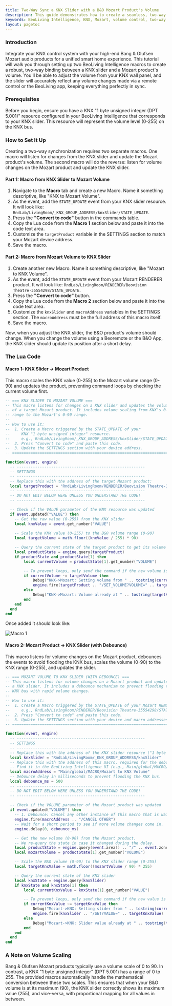 ```yaml
---
title: Two-Way Sync a KNX Slider with a B&O Mozart Product's Volume
description: This guide demonstrates how to create a seamless, two-way synchronization between a KNX slider and the volume of a Bang & Olufsen Mozart product using BeoLiving Intelligence. Control your audio volume from your KNX panel, and see the panel update instantly when the volume is changed from another source, like a remote control.
keywords: BeoLiving Intelligence, KNX, Mozart, volume control, two-way sync, automation, Lua macro, RENDERER, 1 byte unsigned integer, debounce
layout: pagetoc
---
```


### Introduction

Integrate your KNX control system with your high-end Bang & Olufsen Mozart audio products for a unified smart home experience. This tutorial will walk you through setting up two BeoLiving Intelligence macros to create a robust, two-way binding between a KNX slider and a Mozart product's volume. You'll be able to adjust the volume from your KNX wall panel, and the slider will accurately reflect any volume changes made via a remote control or the BeoLiving app, keeping everything perfectly in sync.

### Prerequisites

Before you begin, ensure you have a KNX "1 byte unsigned integer (DPT 5.001)" resource configured in your BeoLiving Intelligence that corresponds to your KNX slider. This resource will represent the volume level (0-255) on the KNX bus.

### How to Set It Up

Creating a two-way synchronization requires two separate macros. One macro will listen for changes from the KNX slider and update the Mozart product's volume. The second macro will do the reverse: listen for volume changes on the Mozart product and update the KNX slider.

#### Part 1: Macro from KNX Slider to Mozart Volume

1.  Navigate to the **Macro** tab and create a new Macro. Name it something descriptive, like "KNX to Mozart Volume".
2.  As the event, add the `STATE_UPDATE` event from your KNX slider resource. It will look like: `RndLab/LivingRoom/_KNX_GROUP_ADDRESS/knxSlider/STATE_UPDATE`.
3.  Press the **"Convert to code"** button in the commands table.
4.  Copy the Lua code from the **Macro 1** section below and paste it into the code text area.
5.  Customize the `targetProduct` variable in the SETTINGS section to match your Mozart device address.
6.  Save the macro.

#### Part 2: Macro from Mozart Volume to KNX Slider

1.  Create another new Macro. Name it something descriptive, like "Mozart to KNX Volume".
2.  As the event, add the `STATE_UPDATE` event from your Mozart RENDERER product. It will look like: `RndLab/LivingRoom/RENDERER/Beovision Theatre-35554298/STATE_UPDATE`.
3.  Press the **"Convert to code"** button.
4.  Copy the Lua code from the **Macro 2** section below and paste it into the code text area.
5.  Customize the `knxSlider` and `macroAddress` variables in the SETTINGS section. The `macroAddress` must be the full address of this macro itself.
6.  Save the macro.

Now, when you adjust the KNX slider, the B&O product's volume should change. When you change the volume using a Beoremote or the B&O App, the KNX slider should update its position after a short delay.

### The Lua Code

#### Macro 1: KNX Slider → Mozart Product

This macro scales the KNX value (0-255) to the Mozart volume range (0-90) and updates the product, preventing command loops by checking the current volume first.

```lua
-- === KNX SLIDER TO MOZART VOLUME ===
-- This macro listens for changes on a KNX slider and updates the volume
-- of a target Mozart product. It includes volume scaling from KNX's 0-255
-- range to the Mozart's 0-90 range.
--
-- How to use it:
--  1. Create a Macro triggered by the STATE_UPDATE of your
--     KNX "1 byte unsigned integer" resource.
--     e.g., RndLab/LivingRoom/_KNX_GROUP_ADDRESS/knxSlider/STATE_UPDATE
--  2. Press "Convert to code" and paste this code.
--  3. Update the SETTINGS section with your device address.
-- =======================================================================

function(event, engine)
  -- --------------------------------------------------------
  -- SETTINGS
  -- --------------------------------------------------------
  -- Replace this with the address of the target Mozart product:
  local targetProduct = "RndLab/LivingRoom/RENDERER/Beovision Theatre-35554298"
  -- --------------------------------------------------------
  -- DO NOT EDIT BELOW HERE UNLESS YOU UNDERSTAND THE CODE!
  -- --------------------------------------------------------

  -- Check if the VALUE parameter of the KNX resource was updated
  if event.updated("VALUE") then
    -- Get the raw value (0-255) from the KNX slider
    local knxValue = event.get_number("VALUE")
    
    -- Scale the KNX value (0-255) to the B&O volume range (0-90)
    local targetVolume = math.floor((knxValue / 255) * 90)

    -- Query the current state of the target product to get its volume
    local productState = engine.query(targetProduct)
    if productState and productState[1] then
        local currentVolume = productState[1].get_number("VOLUME")

        -- To prevent loops, only send the command if the new volume is different
        if currentVolume ~= targetVolume then
            Debug("KNX->Mozart: Setting volume from " .. tostring(currentVolume) .. " to " .. tostring(targetVolume))
            engine.fire(targetProduct .. "/SET_VOLUME?VOLUME=" .. targetVolume)
        else
            Debug("KNX->Mozart: Volume already at " .. tostring(targetVolume) .. ". Ignoring.")
        end
    end
  end
end
```


Once added it should look like:

![Macro 1](howto-bind-knx-slide-to-Mozart-Volume-macro1.png)



#### Macro 2: Mozart Product → KNX Slider (with Debounce)

This macro listens for volume changes on the Mozart product, debounces the events to avoid flooding the KNX bus, scales the volume (0-90) to the KNX range (0-255), and updates the slider.

```lua
-- === MOZART VOLUME TO KNX SLIDER (WITH DEBOUNCE) ===
-- This macro listens for volume changes on a Mozart product and updates
-- a KNX slider. It includes a debounce mechanism to prevent flooding the
-- KNX bus with rapid volume changes.
--
-- How to use it:
--  1. Create a Macro triggered by the STATE_UPDATE of your Mozart RENDERER.
--     e.g., RndLab/LivingRoom/RENDERER/Beovision Theatre-35554298/STATE_UPDATE
--  2. Press "Convert to code" and paste this code.
--  3. Update the SETTINGS section with your device and macro addresses.
-- =======================================================================

function(event, engine)
  -- --------------------------------------------------------
  -- SETTINGS
  -- --------------------------------------------------------
  -- Replace this with the address of the KNX slider resource ("1 byte unsigned integer"):
  local knxSlider = "RndLab/LivingRoom/_KNX_GROUP_ADDRESS/knxSlider"
  -- Replace this with the address of this macro, required for the debouncer.
  -- Find it in the BeoLiving Intelligence UI (e.g., Main/global/MACRO/Mozart to KNX Volume).
  local macroAddress = "Main/global/MACRO/Mozart to KNX Volume"
  -- Debounce delay in milliseconds to prevent flooding the KNX bus.
  local debounce_ms = 500
  -- --------------------------------------------------------
  -- DO NOT EDIT BELOW HERE UNLESS YOU UNDERSTAND THE CODE!
  -- --------------------------------------------------------
  
  -- Check if the VOLUME parameter of the Mozart product was updated
  if event.updated("VOLUME") then
    -- 1. Debounce: Cancel any other instance of this macro that is waiting.
    engine.fire(macroAddress .. "/CANCEL OTHER")
    -- Wait for a short period to see if more volume changes come in.
    engine.delay(0, debounce_ms)

    -- Get the new volume (0-90) from the Mozart product.
    -- We re-query the state in case it changed during the delay.
    local productState = engine.query(event.area() .. "/" .. event.zone() .. "/" .. event.type() .. "/" .. event.name())
    local mozartVolume = productState[1].get_number("VOLUME")

    -- Scale the B&O volume (0-90) to the KNX slider range (0-255)
    local targetKnxValue = math.floor((mozartVolume / 90) * 255)

    -- Query the current state of the KNX slider
    local knxState = engine.query(knxSlider)
    if knxState and knxState[1] then
        local currentKnxValue = knxState[1].get_number("VALUE")

        -- To prevent loops, only send the command if the new value is different
        if currentKnxValue ~= targetKnxValue then
            Debug("Mozart->KNX: Setting slider from " .. tostring(currentKnxValue) .. " to " .. tostring(targetKnxValue))
            engine.fire(knxSlider .. "/SET?VALUE=" .. targetKnxValue)
        else
            Debug("Mozart->KNX: Slider value already at " .. tostring(targetKnxValue) .. ". Ignoring.")
        end
    end
  end
end
```

### A Note on Volume Scaling

Bang & Olufsen Mozart products typically use a volume scale of 0 to 90. In contrast, a KNX "1 byte unsigned integer" (DPT 5.001) has a range of 0 to 255. The provided macros automatically handle the mathematical conversion between these two scales. This ensures that when your B&O volume is at its maximum (90), the KNX slider correctly shows its maximum value (255), and vice-versa, with proportional mapping for all values in between.
